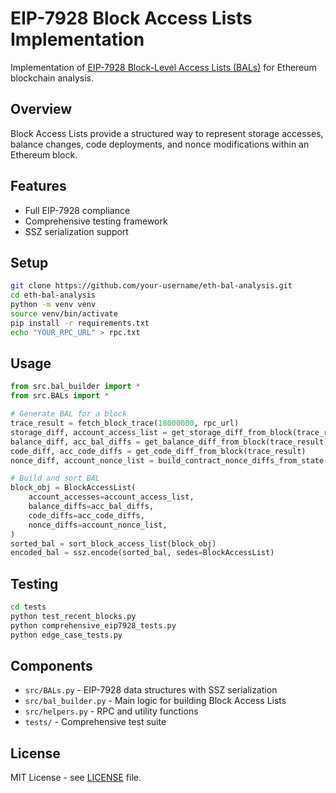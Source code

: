 # EIP-7928 Block Access Lists Implementation

Implementation of [EIP-7928 Block-Level Access Lists (BALs)](https://eips.ethereum.org/EIPS/eip-7928) for Ethereum blockchain analysis.

## Overview

Block Access Lists provide a structured way to represent storage accesses, balance changes, code deployments, and nonce modifications within an Ethereum block.

## Features

- Full EIP-7928 compliance
- Comprehensive testing framework
- SSZ serialization support  

## Setup

```bash
git clone https://github.com/your-username/eth-bal-analysis.git
cd eth-bal-analysis
python -m venv venv
source venv/bin/activate
pip install -r requirements.txt
echo "YOUR_RPC_URL" > rpc.txt
```

## Usage

```python
from src.bal_builder import *
from src.BALs import *

# Generate BAL for a block
trace_result = fetch_block_trace(18000000, rpc_url)
storage_diff, account_access_list = get_storage_diff_from_block(trace_result)
balance_diff, acc_bal_diffs = get_balance_diff_from_block(trace_result)
code_diff, acc_code_diffs = get_code_diff_from_block(trace_result)
nonce_diff, account_nonce_list = build_contract_nonce_diffs_from_state(trace_result)

# Build and sort BAL
block_obj = BlockAccessList(
    account_accesses=account_access_list,
    balance_diffs=acc_bal_diffs,
    code_diffs=acc_code_diffs,
    nonce_diffs=account_nonce_list,
)
sorted_bal = sort_block_access_list(block_obj)
encoded_bal = ssz.encode(sorted_bal, sedes=BlockAccessList)
```

## Testing

```bash
cd tests
python test_recent_blocks.py
python comprehensive_eip7928_tests.py
python edge_case_tests.py
```

## Components

- `src/BALs.py` - EIP-7928 data structures with SSZ serialization
- `src/bal_builder.py` - Main logic for building Block Access Lists  
- `src/helpers.py` - RPC and utility functions
- `tests/` - Comprehensive test suite

## License

MIT License - see [LICENSE](LICENSE) file.